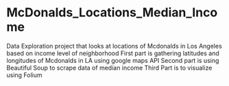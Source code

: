 # McDonalds_Locations_Median_Income
Data Exploration project that looks at locations of Mcdonalds in Los Angeles based on income level of neighborhood
First part is gathering latitudes and longitudes of Mcdonalds in LA using google maps API
Second part is using Beautiful Soup to scrape data of median income
Third Part is to visualize using Folium
